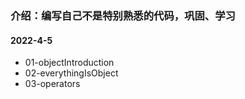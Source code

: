 ### 介绍：编写自己不是特别熟悉的代码，巩固、学习
#### 2022-4-5
- 01-objectIntroduction
- 02-everythingIsObject
- 03-operators